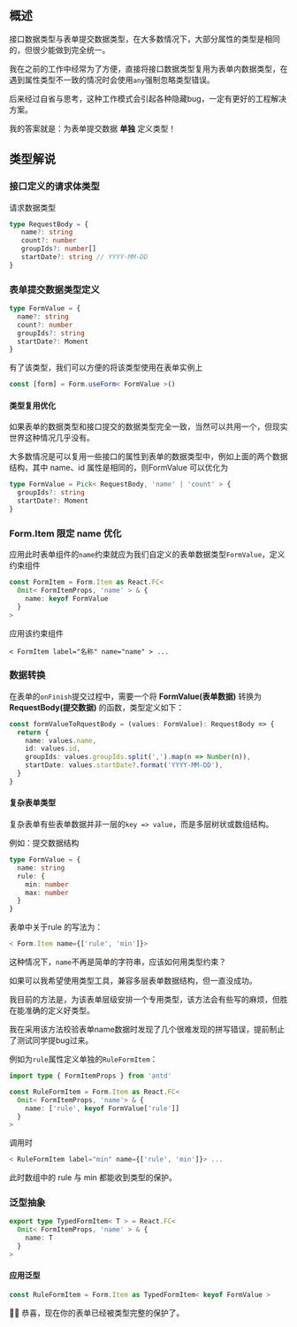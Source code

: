 ## 概述

接口数据类型与表单提交数据类型，在大多数情况下，大部分属性的类型是相同的，但很少能做到完全统一。

我在之前的工作中经常为了方便，直接将接口数据类型复用为表单内数据类型，在遇到属性类型不一致的情况时会使用`any`强制忽略类型错误。

后来经过自省与思考，这种工作模式会引起各种隐藏bug，一定有更好的工程解决方案。

我的答案就是：为表单提交数据 **单独** 定义类型！

## 类型解说

### 接口定义的请求体类型

请求数据类型

```typescript
type RequestBody = {
   name?: string
   count?: number
   groupIds?: number[]
   startDate?: string // YYYY-MM-DD
}
```

### 表单提交数据类型定义

```typescript
type FormValue = {
  name?: string
  count?: number
  groupIds?: string
  startDate?: Moment
}
```

有了该类型，我们可以方便的将该类型使用在表单实例上

```typescript
const [form] = Form.useForm< FormValue >()
```

#### 类型复用优化

如果表单的数据类型和接口提交的数据类型完全一致，当然可以共用一个，但现实世界这种情况几乎没有。

大多数情况是可以复用一些接口的属性到表单的数据类型中，例如上面的两个数据结构，其中 name、id 属性是相同的，则FormValue 可以优化为

```typescript
type FormValue = Pick< RequestBody, 'name' | 'count' > {
  groupIds?: string
  startDate?: Moment
}
```

### Form.Item 限定 name 优化

应用此时表单组件的`name`约束就应为我们自定义的表单数据类型`FormValue`，定义约束组件

```typescript
const FormItem = Form.Item as React.FC<
  Omit< FormItemProps, 'name' > & {
    name: keyof FormValue
  }
>
```

应用该约束组件

```tsx
< FormItem label="名称" name="name" > ...
```

### 数据转换

在表单的`onFinish`提交过程中，需要一个将 **FormValue(表单数据)** 转换为 **RequestBody(提交数据)** 的函数，类型定义如下：

```typescript
const formValueToRquestBody = (values: FormValue): RequestBody => {
  return {
    name: values.name,
    id: values.id,
    groupIds: values.groupIds.split(',').map(n => Number(n)),
    startDate: values.startDate?.format('YYYY-MM-DD'),
  }
}
```

#### 复杂表单类型

复杂表单有些表单数据并非一层的`key => value`，而是多层树状或数组结构。

例如：提交数据结构

```typescript
type FormValue = {
  name: string
  rule: {
    min: number
    max: number
  }
}
```

表单中关于rule 的写法为：

```typescript
< Form.Item name={['rule', 'min']}>
```

这种情况下，`name`不再是简单的字符串，应该如何用类型约束？

如果可以我希望使用类型工具，兼容多层表单数据结构，但一直没成功。

我目前的方法是，为该表单层级安排一个专用类型，该方法会有些写的麻烦，但胜在能准确的定义好类型。

我在采用该方法校验表单name数据时发现了几个很难发现的拼写错误，提前制止了测试同学提bug过来。

例如为`rule`属性定义单独的`RuleFormItem`：

```typescript
import type { FormItemProps } from 'antd'

const RuleFormItem = Form.Item as React.FC<
  Omit< FormItemProps, 'name'> & {
    name: ['rule', keyof FormValue['rule']]
  }
>
```

调用时

```typescript
< RuleFormItem label="min" name={['rule', 'min']}> ...
```

此时数组中的 rule 与 min 都能收到类型的保护。

### 泛型抽象

```typescript
export type TypedFormItem< T > = React.FC<
  Omit< FormItemProps, 'name' > & {
    name: T
  }
>
```

#### 应用泛型

```typescript
const RuleFormItem = Form.Item as TypedFormItem< keyof FormValue >
```

🎉🎊 恭喜，现在你的表单已经被类型完整的保护了。
